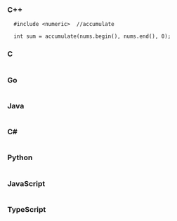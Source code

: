 ### C++
```
  #include <numeric>  //accumulate

  int sum = accumulate(nums.begin(), nums.end(), 0);
```
### C
```

```

### Go
```

```
### Java
```

```


### C#
```  

```
### Python
```

```


### JavaScript
```
```
### TypeScript
```
```
